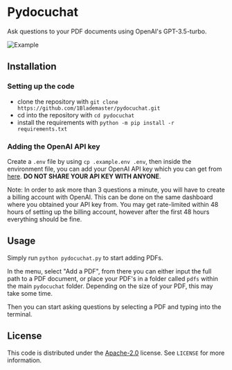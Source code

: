 # Pydocuchat

Ask questions to your PDF documents using OpenAI's GPT-3.5-turbo.

![Example](https://github.com/1Blademaster/pydocuchat/blob/main/example.gif?raw=true)

## Installation

### Setting up the code

- clone the repository with `git clone https://github.com/1Blademaster/pydocuchat.git`
- cd into the repository with `cd pydocuchat`
- install the requirements with `python -m pip install -r requirements.txt`

### Adding the OpenAI API key

Create a `.env` file by using `cp .example.env .env`, then inside the environment file, you can add your OpenAI API key which you can get from [here](https://platform.openai.com/account/api-keys). **DO NOT SHARE YOUR API KEY WITH ANYONE**.

Note: In order to ask more than 3 questions a minute, you will have to create a billing account with OpenAI. This can be done on the same dashboard where you obtained your API key from. You may get rate-limited within 48 hours of setting up the billing account, however after the first 48 hours everything should be fine.

## Usage

Simply run `python pydocuchat.py` to start adding PDFs.

In the menu, select "Add a PDF", from there you can either input the full path to a PDF document, or place your PDF's in a folder called `pdfs` within the main `pydocuchat` folder. Depending on the size of your PDF, this may take some time.

Then you can start asking questions by selecting a PDF and typing into the terminal.

## License

This code is distributed under the [Apache-2.0](https://choosealicense.com/licenses/apache-2.0/) license. See `LICENSE` for more information.
